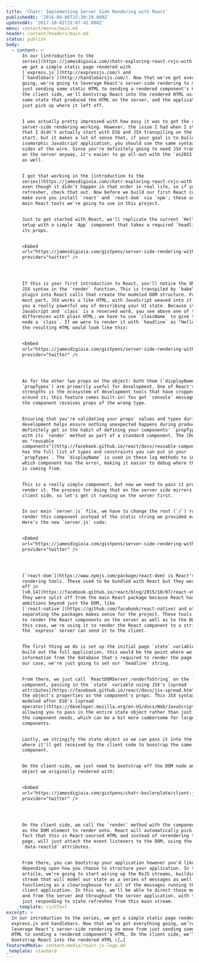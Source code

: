 ```yaml
---
title: 'Chatr: Implementing Server Side Rendering with React'
publishedAt: '2016-04-06T15:30:29.000Z'
updatedAt: '2017-10-01T15:07:42.000Z'
menu: content/menus/main.md
header: content/headers/main.md
status: publish
body:
  - content: >
      In our [introduction to the
      series](https://jamesdigioia.com/chatr-exploring-react-rxjs-with-a-chat-application/),
      we got a simple static page rendered with
      [`express.js`](http://expressjs.com/) and
      [`handlebars`](http://handlebarsjs.com/). Now that we've got everything
      going, we're going to leverage React's server-side rendering to move from
      just sending some static HTML to sending a rendered component's HTML. On
      the client side, we'll bootstrap React into the rendered HTML using the
      same state that produced the HTML on the server, and the application can
      just pick up where it left off.


      I was actually pretty impressed with how easy it was to get the actual
      server-side rendering working. However, the issue I had when I started was
      that I didn't actually start with ES6 and JSX transpiling on the server to
      start, but it makes a lot of sense that, if your goal is to build an
      isomorphic JavaScript application, you should use the same syntax on both
      sides of the wire. Since you're definitely going to need JSX transpiling
      on the server anyway, it's easier to go all-out with the `es2015` preset
      as well.


      I got that working in the [introduction to the
      series](https://jamesdigioia.com/chatr-exploring-react-rxjs-with-a-chat-application/),
      even though it didn't happen in that order in real life, so if you need a
      refresher, check that out. Now before we build our first React component,
      make sure you install `react` and `react-dom` via `npm`; these are the two
      main React tools we're going to use in this project.


      Just to get started with React, we'll replicate the current `Hello World!`
      setup with a simple `App` component that takes a required `headline` as
      its props.


      <Embed
      url="https://jamesdigioia.com/gistpens/server-side-rendering-with-react/app.js/"
      provider="twitter" />




      If this is your first introduction to React, you'll notice the XML-like
      JSX syntax in the `render` function. This is transpiled by `babel`'s JSX
      plugin into React calls that create the modeled DOM structure. For the
      most part, JSX works a like HTML, with JavaScript weaved into it, giving
      you a really powerful way of describing your UI state. Because it's still
      JavaScript and `class` is a reserved word, you see above one of the many
      differences with plain HTML; we have to use `className` to give the DOM
      node a `class`. If we were to render it with `headline` as "Hello World!",
      the resulting HTML would look like this:


      <Embed
      url="https://jamesdigioia.com/gistpens/server-side-rendering-with-react/rendered.html/"
      provider="twitter" />




      As for the other two props on the object: both them (`displayName` and
      `propTypes`) are primarily useful for development. One of React's greatest
      strengths is the ecosystem of development tools that have cropped up
      around it; this feature comes built-in! You get `console` messages when
      the component receives props of the wrong type.


      Ensuring that you're validating your props' values and types during
      development helps ensure nothing unexpected happens during production, so
      definitely get in the habit of defining your components' `propTypes` along
      with its `render` method as part of a standard component. The [React docs
      on "reusable
      components"](http://facebook.github.io/react/docs/reusable-components.html)
      has the full list of types and constraints you can put in your
      `propTypes`. The `displayName` is used in these log methods to indicate
      which component has the error, making it easier to debug where the problem
      is coming from.


      This is a really simple component, but now we need to pass it props and
      render it. The process for doing that on the server side mirrors the
      client side, so let's get it running on the server first.


      In our main `server.js` file, we have to change the root (`/`) route to
      render this component instead of the static string we provided earlier.
      Here's the new `server.js` code:


      <Embed
      url="https://jamesdigioia.com/gistpens/server-side-rendering-with-react/server.js/"
      provider="twitter" />




      [`react-dom`](https://www.npmjs.com/package/react-dom) is React's DOM
      rendering tools. These used to be bundled with React but they were split
      off in
      [v0.14](https://facebook.github.io/react/blog/2015/10/07/react-v0.14.html).
      They were split off from the main React package because React has
      ambitions beyond just the DOM, like
      [`react-native`](https://github.com/facebook/react-native) and others, so
      separating the packages makes sense for the project. These tools allow us
      to render the React components on the server as well as to the DOM; in
      this case, we're using it to render the React component to a string, so
      the `express` server can send it to the client.


      The first thing we do is set up the initial page `state` variable. As we
      build out the full application, this would be the point where we fetch the
      information from the database that's required to render the page state. In
      our case, we're just going to set our `headline` string.


      From there, we just call `ReactDOMServer.renderToString` on the `App`
      component, passing in the `state` variable using JSX's [spread
      attributes](https://facebook.github.io/react/docs/jsx-spread.html) to pass
      the object's properties as the component's props. This JSX syntax is
      modeled after ES6's [spread
      operator](https://developer.mozilla.org/en-US/docs/Web/JavaScript/Reference/Operators/Spread_operator),
      allowing you to pass in the entire state object rather than just the props
      the component needs, which can be a bit more cumbersome for larger
      components.


      Lastly, we stringify the state object so we can pass it into the view,
      where it'll get received by the client code to boostrap the same React
      component.


      On the client-side, we just need to bootstrap off the DOM node and state
      object we originally rendered with:


      <Embed
      url="https://jamesdigioia.com/gistpens/chatr-boilerplate/client-js-2/"
      provider="twitter" />




      On the client side, we call the `render` method with the component as well
      as the DOM element to render onto. React will automatically pick up the
      fact that this is React-sourced HTML and instead of rerendering the whole
      page, will just attach the event listeners to the DOM, using the rendered
      `data-reactid` attributes.


      From there, you can bootstrap your application however you'd like,
      depending upon how you choose to structure your application. In the next
      article, we're going to start wiring up the RxJS streams, building a
      stream that will model our state as a series of messages as well
      functioning as a clearinghouse for all of the messages running through the
      client application. In this way, we'll be able to direct those messages to
      and from the server and throughout the server application, with the UI
      just responding to state refreshes from this main stream.
    _template: richText
excerpt: >
  In our introduction to the series, we got a simple static page rendered with
  express.js and handlebars. Now that we’ve got everything going, we’re going to
  leverage React’s server-side rendering to move from just sending some static
  HTML to sending a rendered component’s HTML. On the client side, we’ll
  bootstrap React into the rendered HTML \[…]
featuredMedia: content/media/react-js-logo.md
_template: standard
---
```


